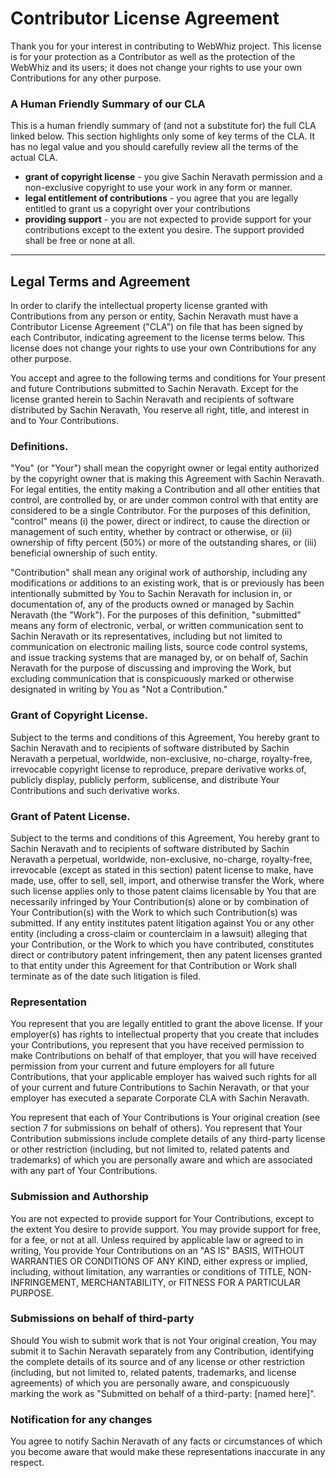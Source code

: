 # Contributor License Agreement
Thank you for your interest in contributing to WebWhiz project.
This license is for your protection as a Contributor as well as the protection of the WebWhiz and its users; it does not change your rights to use your own Contributions for any other purpose.

### A Human Friendly Summary of our CLA
This is a human friendly summary of (and not a substitute for) the full CLA linked below. This section highlights only some of key terms of the CLA. It has no legal value and you should carefully review all the terms of the actual CLA.

- **grant of copyright license** - you give Sachin Neravath permission and a non-exclusive copyright to use your work in any form or manner.
- **legal entitlement of contributions** - you agree that you are legally entitled to grant us a copyright over your contributions
- **providing support** - you are not expected to provide support for your contributions except to the extent you desire. The support provided shall be free or none at all.

_________________

## Legal Terms and Agreement

In order to clarify the intellectual property license granted with Contributions from any person or entity, Sachin Neravath must have a Contributor License Agreement ("CLA") on file that has been signed by each Contributor, indicating agreement to the license terms below. This license does not change your rights to use your own Contributions for any other purpose.

You accept and agree to the following terms and conditions for Your present and future Contributions submitted to Sachin Neravath. Except for the license granted herein to Sachin Neravath and recipients of software distributed by Sachin Neravath, You reserve all right, title, and interest in and to Your Contributions.

### Definitions. 
"You" (or "Your") shall mean the copyright owner or legal entity authorized by the copyright owner that is making this Agreement with Sachin Neravath. For legal entities, the entity making a Contribution and all other entities that control, are controlled by, or are under common control with that entity are considered to be a single Contributor. For the purposes of this definition, "control" means (i) the power, direct or indirect, to cause the direction or management of such entity, whether by contract or otherwise, or (ii) ownership of fifty percent (50%) or more of the outstanding shares, or (iii) beneficial ownership of such entity.

"Contribution" shall mean any original work of authorship, including any modifications or additions to an existing work, that is or previously has been intentionally submitted by You to Sachin Neravath for inclusion in, or documentation of, any of the products owned or managed by Sachin Neravath (the "Work"). For the purposes of this definition, "submitted" means any form of electronic, verbal, or written communication sent to Sachin Neravath or its representatives, including but not limited to communication on electronic mailing lists, source code control systems, and issue tracking systems that are managed by, or on behalf of, Sachin Neravath for the purpose of discussing and improving the Work, but excluding communication that is conspicuously marked or otherwise designated in writing by You as "Not a Contribution."

### Grant of Copyright License. 
Subject to the terms and conditions of this Agreement, You hereby grant to Sachin Neravath and to recipients of software distributed by Sachin Neravath a perpetual, worldwide, non-exclusive, no-charge, royalty-free, irrevocable copyright license to reproduce, prepare derivative works of, publicly display, publicly perform, sublicense, and distribute Your Contributions and such derivative works.

### Grant of Patent License. 
Subject to the terms and conditions of this Agreement, You hereby grant to Sachin Neravath and to recipients of software distributed by Sachin Neravath a perpetual, worldwide, non-exclusive, no-charge, royalty-free, irrevocable (except as stated in this section) patent license to make, have made, use, offer to sell, sell, import, and otherwise transfer the Work, where such license applies only to those patent claims licensable by You that are necessarily infringed by Your Contribution(s) alone or by combination of Your Contribution(s) with the Work to which such Contribution(s) was submitted. If any entity institutes patent litigation against You or any other entity (including a cross-claim or counterclaim in a lawsuit) alleging that your Contribution, or the Work to which you have contributed, constitutes direct or contributory patent infringement, then any patent licenses granted to that entity under this Agreement for that Contribution or Work shall terminate as of the date such litigation is filed.

### Representation
You represent that you are legally entitled to grant the above license. If your employer(s) has rights to intellectual property that you create that includes your Contributions, you represent that you have received permission to make Contributions on behalf of that employer, that you will have received permission from your current and future employers for all future Contributions, that your applicable employer has waived such rights for all of your current and future Contributions to Sachin Neravath, or that your employer has executed a separate Corporate CLA with Sachin Neravath.

You represent that each of Your Contributions is Your original creation (see section 7 for submissions on behalf of others). You represent that Your Contribution submissions include complete details of any third-party license or other restriction (including, but not limited to, related patents and trademarks) of which you are personally aware and which are associated with any part of Your Contributions.

### Submission and Authorship
You are not expected to provide support for Your Contributions, except to the extent You desire to provide support. You may provide support for free, for a fee, or not at all. Unless required by applicable law or agreed to in writing, You provide Your Contributions on an "AS IS" BASIS, WITHOUT WARRANTIES OR CONDITIONS OF ANY KIND, either express or implied, including, without limitation, any warranties or conditions of TITLE, NON- INFRINGEMENT, MERCHANTABILITY, or FITNESS FOR A PARTICULAR PURPOSE.

### Submissions on behalf of third-party
Should You wish to submit work that is not Your original creation, You may submit it to Sachin Neravath separately from any Contribution, identifying the complete details of its source and of any license or other restriction (including, but not limited to, related patents, trademarks, and license agreements) of which you are personally aware, and conspicuously marking the work as "Submitted on behalf of a third-party: [named here]".

### Notification for any changes
You agree to notify Sachin Neravath of any facts or circumstances of which you become aware that would make these representations inaccurate in any respect.
